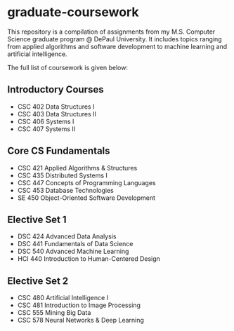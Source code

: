 # graduate-coursework
This repository is a compilation of assignments from my M.S. Computer Science graduate program @ DePaul University. 
It includes topics ranging from applied algorithms and software development to machine learning and artificial intelligence.

The full list of coursework is given below:

## Introductory Courses
- CSC 402 Data Structures I
- CSC 403 Data Structures II
- CSC 406 Systems I
- CSC 407 Systems II

## Core CS Fundamentals
- CSC 421 Applied Algorithms & Structures
- CSC 435 Distributed Systems I
- CSC 447 Concepts of Programming Languages
- CSC 453 Database Technologies
- SE 450 Object-Oriented Software Development

## Elective Set 1
- DSC 424 Advanced Data Analysis
- DSC 441 Fundamentals of Data Science
- DSC 540 Advanced Machine Learning
- HCI 440 Introduction to Human-Centered Design

## Elective Set 2
- CSC 480 Artificial Intelligence I
- CSC 481 Introduction to Image Processing
- CSC 555 Mining Big Data
- CSC 578 Neural Networks & Deep Learning
